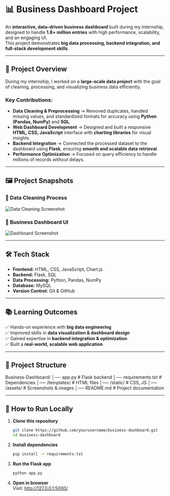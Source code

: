 # 📊 Business Dashboard Project

An **interactive, data-driven business dashboard** built during my internship, designed to handle **1.8+ million entries** with high performance, scalability, and an engaging UI.  
This project demonstrates **big data processing, backend integration, and full-stack development skills**.

---

## 🚀 Project Overview

During my internship, I worked on a **large-scale data project** with the goal of cleaning, processing, and visualizing business data efficiently.  

### Key Contributions:
- **Data Cleaning & Preprocessing** → Removed duplicates, handled missing values, and standardized formats for accuracy using **Python (Pandas, NumPy)** and **SQL**.
- **Web Dashboard Development** → Designed and built a responsive **HTML, CSS, JavaScript** interface with **charting libraries** for visual insights.
- **Backend Integration** → Connected the processed dataset to the dashboard using **Flask**, ensuring **smooth and scalable data retrieval**.
- **Performance Optimization** → Focused on query efficiency to handle millions of records without delays.

---

## 🖼️ Project Snapshots

### 📌 Data Cleaning Process
![Data Cleaning Screenshot](https://github.com/user-attachments/assets/your-image-link)

### 📌 Business Dashboard UI
![Dashboard Screenshot](https://github.com/user-attachments/assets/your-image-link)

---

## 🛠️ Tech Stack

- **Frontend:** HTML, CSS, JavaScript, Chart.js
- **Backend:** Flask, SQL
- **Data Processing:** Python, Pandas, NumPy
- **Database:** MySQL
- **Version Control:** Git & GitHub

---

## 📚 Learning Outcomes
✅ Hands-on experience with **big data engineering**  
✅ Improved skills in **data visualization & dashboard design**  
✅ Gained expertise in **backend integration & optimization**  
✅ Built a **real-world, scalable web application**  

---
## 📂 Project Structure
Business-Dashboard/
│── app.py # Flask backend
│── requirements.txt # Dependencies
│── /templates/ # HTML files
│── /static/ # CSS, JS
│── /assets/ # Screenshots & images
│── README.md # Project documentation

---

## 🚀 How to Run Locally

1. **Clone this repository**  
   ```bash
   git clone https://github.com/yourusername/business-dashboard.git
   cd business-dashboard
   
2. **Install dependencies**  
    ```bash
   pip install -r requirements.txt

3. **Run the Flask app**  
    ```bash
   python app.py

4. **Open in browser**  
Visit: http://127.0.0.1:5000/

